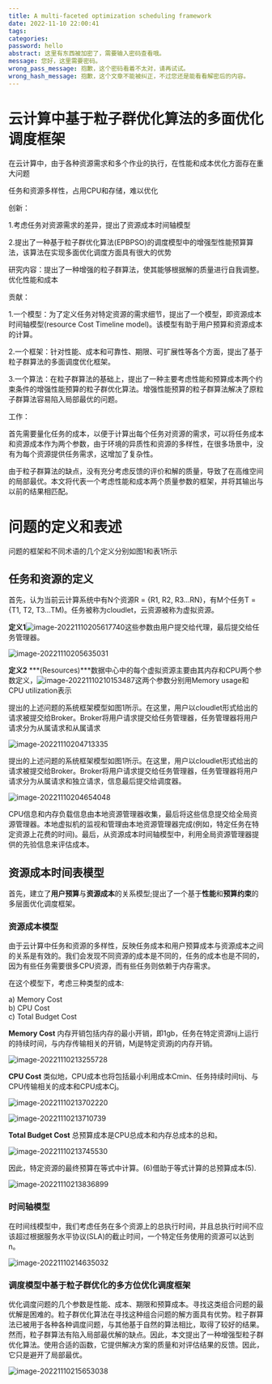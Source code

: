 ```yaml
---
title: A multi-faceted optimization scheduling framework
date: 2022-11-10 22:00:41
tags:
categories:
password: hello
abstract: 这里有东西被加密了，需要输入密码查看哦。
message: 您好，这里需要密码。
wrong_pass_message: 抱歉，这个密码看着不太对，请再试试。
wrong_hash_message: 抱歉，这个文章不能被纠正，不过您还是能看看解密后的内容。
---
```

# 云计算中基于粒子群优化算法的多面优化调度框架

在云计算中，由于各种资源需求和多个作业的执行，在性能和成本优化方面存在重大问题

任务和资源多样性，占用CPU和存储，难以优化

创新：

1.考虑任务对资源需求的差异，提出了资源成本时间轴模型

2.提出了一种基于粒子群优化算法(EPBPSO)的调度模型中的增强型性能预算算法，该算法在实现多面优化调度方面具有很大的优势

研究内容：提出了一种增强的粒子群算法，使其能够根据解的质量进行自我调整。优化性能和成本

贡献：

1.一个模型：为了定义任务对特定资源的需求细节，提出了一个模型，即资源成本时间轴模型(resource Cost Timeline model)。该模型有助于用户预算和资源成本的计算。

2.一个框架：针对性能、成本和可靠性、期限、可扩展性等各个方面，提出了基于粒子群算法的多面调度优化框架。

3.一个算法：在粒子群算法的基础上，提出了一种主要考虑性能和预算成本两个约束条件的增强性能预算的粒子群优化算法。增强性能预算的粒子群算法解决了原粒子群算法容易陷入局部最优的问题。

工作：

首先需要量化任务的成本，以便于计算出每个任务对资源的需求，可以将任务成本和资源成本作为两个参数，由于环境的异质性和资源的多样性，在很多场景中，没有为每个资源提供任务需求，这增加了复杂性。

由于粒子群算法的缺点，没有充分考虑反馈的评价和解的质量，导致了在高维空间的局部最优。本文将代表一个考虑性能和成本两个质量参数的框架，并将其输出与以前的结果相匹配。

# 问题的定义和表述

问题的框架和不同术语的几个定义分别如图1和表1所示

## 任务和资源的定义

首先，认为当前云计算系统中有N个资源R = {R1, R2, R3…RN}，有M个任务T = {T1, T2, T3…TM)。任务被称为cloudlet，云资源被称为虚拟资源。

**定义1**![image-20221110205617740](https://gwzone.oss-cn-beijing.aliyuncs.com/typora-user-images/image-20221110205617740.png)这些参数由用户提交给代理，最后提交给任务管理器。

![image-20221110205635031](https://gwzone.oss-cn-beijing.aliyuncs.com/typora-user-images/image-20221110205635031.png)

**定义2**   ***(Resources)***数据中心中的每个虚拟资源主要由其内存和CPU两个参数定义，![image-20221110210153487](https://gwzone.oss-cn-beijing.aliyuncs.com/typora-user-images/image-20221110210153487.png)这两个参数分别用Memory usage和CPU utilization表示

提出的上述问题的系统框架模型如图1所示。在这里，用户以cloudlet形式给出的请求被提交给Broker。Broker将用户请求提交给任务管理器，任务管理器将用户请求分为从属请求和从属请求

![image-20221110204713335](https://gwzone.oss-cn-beijing.aliyuncs.com/typora-user-images/image-20221110204713335.png)

提出的上述问题的系统框架模型如图1所示。在这里，用户以cloudlet形式给出的请求被提交给Broker。Broker将用户请求提交给任务管理器，任务管理器将用户请求分为从属请求和独立请求，信息最后提交给调度器。

![image-20221110204654048](https://gwzone.oss-cn-beijing.aliyuncs.com/typora-user-images/image-20221110204654048.png)

CPU信息和内存负载信息由本地资源管理器收集，最后将这些信息提交给全局资源管理器。本地虚拟机的监视和管理由本地资源管理器完成(例如，特定任务在特定资源上花费的时间)。最后，从资源成本时间轴模型中，利用全局资源管理器提供的先验信息来评估成本。

## 资源成本时间表模型

首先，建立了**用户预算**与**资源成本**的关系模型;提出了一个基于**性能**和**预算约束**的多层面优化调度框架。

### 资源成本模型

由于云计算中任务和资源的多样性，反映任务成本和用户预算成本与资源成本之间的关系是有效的。我们会发现不同资源的成本是不同的，任务的成本也是不同的，因为有些任务需要很多CPU资源，而有些任务则依赖于内存需求。

在这个模型下，考虑三种类型的成本:

a) Memory Cost  
b) CPU Cost  
c) Total Budget Cost

**Memory Cost** 
内存开销包括内存的最小开销，即1gb，任务在特定资源tij上运行的持续时间，与内存传输相关的开销，Mj是特定资源j的内存开销。

![image-20221110213255728](https://gwzone.oss-cn-beijing.aliyuncs.com/typora-user-images/image-20221110213255728.png)

**CPU Cost**
类似地，CPU成本也将包括最小利用成本Cmin、任务持续时间tij、与CPU传输相关的成本和CPU成本Cj。

![image-20221110213702220](https://gwzone.oss-cn-beijing.aliyuncs.com/typora-user-images/image-20221110213702220.png)

![image-20221110213710739](https://gwzone.oss-cn-beijing.aliyuncs.com/typora-user-images/image-20221110213710739.png)

**Total Budget Cost** 
总预算成本是CPU总成本和内存总成本的总和。

![image-20221110213745530](https://gwzone.oss-cn-beijing.aliyuncs.com/typora-user-images/image-20221110213745530.png)

因此，特定资源的最终预算在等式中计算。(6)借助于等式计算的总预算成本(5).

![image-20221110213836899](https://gwzone.oss-cn-beijing.aliyuncs.com/typora-user-images/image-20221110213836899.png)

### 时间轴模型

在时间线模型中，我们考虑任务在多个资源上的总执行时间，并且总执行时间不应该超过根据服务水平协议(SLA)的截止时间，一个特定任务使用的资源可以达到n。

![image-20221110214635032](https://gwzone.oss-cn-beijing.aliyuncs.com/typora-user-images/image-20221110214635032.png)

### 调度模型中基于粒子群优化的多方位优化调度框架

优化调度问题的几个参数是性能、成本、期限和预算成本。寻找这类组合问题的最优解是困难的。粒子群优化算法在寻找这种组合问题的解方面具有优势。粒子群算法已被用于各种各种调度问题，与其他基于自然的算法相比，取得了较好的结果。然而，粒子群算法有陷入局部最优解的缺点。因此，本文提出了一种增强型粒子群优化算法。使用合适的函数，它提供解决方案的质量和对评估结果的反馈。因此，它只是避开了局部最优。

![image-20221110215653038](https://gwzone.oss-cn-beijing.aliyuncs.com/typora-user-images/image-20221110215653038.png)